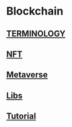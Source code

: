 # Blockchain

## [TERMINOLOGY](https://github.com/koji/blockchain_info/blob/main/TERMINOLOGY.md)



## [NFT](https://github.com/koji/blockchain_info/blob/main/NFT.md)



## [Metaverse](https://github.com/koji/blockchain_info/blob/main/Metaverse.md)


## [Libs](https://github.com/koji/blockchain_info/blob/main/Libs.md)

## [Tutorial](https://github.com/koji/blockchain_info/blob/main/tutorial_links.md)
